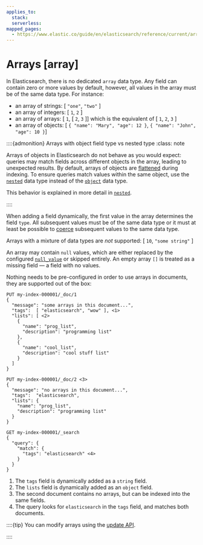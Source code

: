 ```yaml
---
applies_to:
  stack:
  serverless:
mapped_pages:
  - https://www.elastic.co/guide/en/elasticsearch/reference/current/array.html
---
```


# Arrays [array]

In Elasticsearch, there is no dedicated `array` data type. Any field can contain zero or more values by default, however, all values in the array must be of the same data type. For instance:

* an array of strings: [ `"one"`, `"two"` ]
* an array of integers: [ `1`, `2` ]
* an array of arrays: [ `1`, [ `2`, `3` ]] which is the equivalent of [ `1`, `2`, `3` ]
* an array of objects: [ `{ "name": "Mary", "age": 12 }`, `{ "name": "John", "age": 10 }`]

::::{admonition} Arrays with object field type vs nested type
:class: note

Arrays of objects in Elasticsearch do not behave as you would expect: queries may match fields across different objects in the array, leading to unexpected results. By default, arrays of objects are [flattened](/reference/elasticsearch/mapping-reference/nested.md#nested-arrays-flattening-objects) during indexing. To ensure queries match values within the same object, use the [`nested`](/reference/elasticsearch/mapping-reference/nested.md) data type instead of the [`object`](/reference/elasticsearch/mapping-reference/object.md) data type.

This behavior is explained in more detail in [`nested`](/reference/elasticsearch/mapping-reference/nested.md#nested-arrays-flattening-objects).

::::


When adding a field dynamically, the first value in the array determines the field `type`. All subsequent values must be of the same data type or it must at least be possible to [coerce](/reference/elasticsearch/mapping-reference/coerce.md) subsequent values to the same data type.

Arrays with a mixture of data types are *not* supported: [ `10`, `"some string"` ]

An array may contain `null` values, which are either replaced by the configured [`null_value`](/reference/elasticsearch/mapping-reference/null-value.md) or skipped entirely. An empty array `[]` is treated as a missing field — a field with no values.

Nothing needs to be pre-configured in order to use arrays in documents, they are supported out of the box:

```console
PUT my-index-000001/_doc/1
{
  "message": "some arrays in this document...",
  "tags":  [ "elasticsearch", "wow" ], <1>
  "lists": [ <2>
    {
      "name": "prog_list",
      "description": "programming list"
    },
    {
      "name": "cool_list",
      "description": "cool stuff list"
    }
  ]
}

PUT my-index-000001/_doc/2 <3>
{
  "message": "no arrays in this document...",
  "tags":  "elasticsearch",
  "lists": {
    "name": "prog_list",
    "description": "programming list"
  }
}

GET my-index-000001/_search
{
  "query": {
    "match": {
      "tags": "elasticsearch" <4>
    }
  }
}
```

1. The `tags` field is dynamically added as a `string` field.
2. The `lists` field is dynamically added as an `object` field.
3. The second document contains no arrays, but can be indexed into the same fields.
4. The query looks for `elasticsearch` in the `tags` field, and matches both documents.


::::{tip}
You can modify arrays using the [update API](https://www.elastic.co/docs/api/doc/elasticsearch/operation/operation-update).

::::


